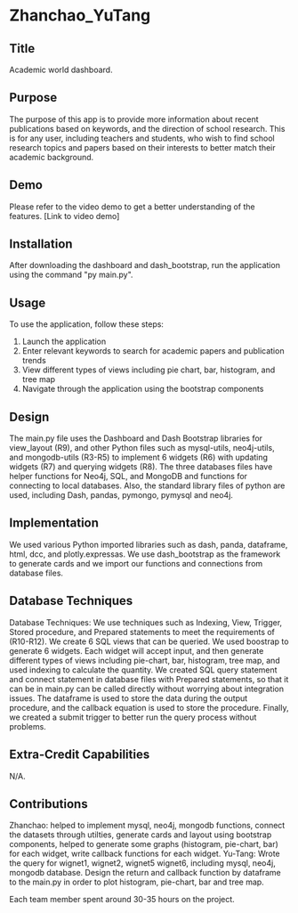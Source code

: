# Zhanchao_YuTang

## Title 
Academic world dashboard.

## Purpose 
The purpose of this app is to provide more information about recent publications based on keywords, and the direction of school research. This is for any user, including teachers and students, who wish to find school research topics and papers based on their interests to better match their academic background.

## Demo
Please refer to the video demo to get a better understanding of the features. [Link to video demo]

## Installation 
After downloading the dashboard and dash_bootstrap, run the application using the command "py main.py".

## Usage 
To use the application, follow these steps:

1. Launch the application 
2. Enter relevant keywords to search for academic papers and publication trends 
3. View different types of views including pie chart, bar, histogram, and tree map 
4. Navigate through the application using the bootstrap components

## Design 
The main.py file uses the Dashboard and Dash Bootstrap libraries for view_layout (R9), and other Python files such as mysql-utils, neo4j-utils, and mongodb-utils (R3-R5) to implement 6 widgets (R6) with updating widgets (R7) and querying widgets (R8). The three databases files have helper functions for Neo4j, SQL, and MongoDB and functions for connecting to local databases. Also, the standard library files of python are used, including Dash, pandas, pymongo, pymysql and neo4j.

## Implementation 
We used various Python imported libraries such as dash, panda, dataframe, html, dcc, and plotly.expressas. We use dash_bootstrap as the framework to generate cards and we import our functions and connections from database files. 

## Database Techniques
Database Techniques: We use techniques such as Indexing, View, Trigger, Stored procedure, and Prepared statements to meet the requirements of (R10-R12). We create 6 SQL views that can be queried. We used boostrap to generate 6 widgets. Each widget will accept input, and then generate different types of views including pie-chart, bar, histogram, tree map, and used indexing to calculate the quantity. We created SQL query statement and connect statement in database files with Prepared statements, so that it can be in main.py can be called directly without worrying about integration issues. The dataframe is used to store the data during the output procedure, and the callback equation is used to store the procedure. Finally, we created a submit trigger to better run the query process without problems.

## Extra-Credit Capabilities 
N/A.

## Contributions 
Zhanchao: helped to implement mysql, neo4j, mongodb functions, connect the datasets through utilties, generate cards and layout using bootstrap components, helped to generate some graphs (histogram, pie-chart, bar) for each widget, write callback functions for each widget.
Yu-Tang: Wrote the query for wignet1, wignet2, wignet5 wignet6, including mysql, neo4j, mongodb database. Design the return and callback function by dataframe to the main.py in order to plot  histogram, pie-chart, bar and tree map. 

Each team member spent around 30-35 hours on the project.
